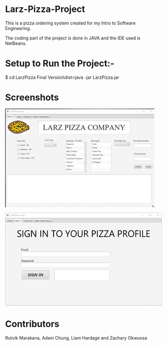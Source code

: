 # Larz-Pizza-Project

This is a pizza ordering system created for my Intro to Software Engineering.

The coding part of the project is done in JAVA and the IDE used is NetBeans. 

# Setup to Run the Project:-
$ cd LarzPizza Final Version\dist>java -jar LarzPizza.jar

# Screenshots

![](https://github.com/rutvik12/Larz-Pizza---Project/blob/main/Screenshots/Image%201.gif)

![](https://github.com/rutvik12/Larz-Pizza---Project/blob/main/Screenshots/Image%202.png)

# Contributors

Rutvik Marakana, Adam Chung, Liam Hardage and Zachary Okwuosa

